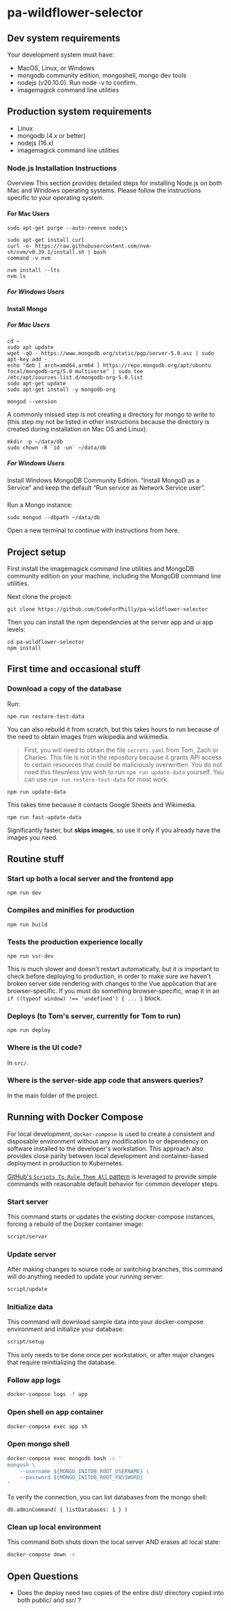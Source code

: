 # pa-wildflower-selector

## Dev system requirements

Your development system must have:
* MacOS, Linux, or Windows
* mongodb community edition, mongoshell, mongo dev tools
* nodejs (v20.10.0). Run node -v to confirm.
* imagemagick command line utilities

## Production system requirements

* Linux
* mongodb (4.x or better)
* nodejs (16.x)
* imagemagick command line utilities


### Node.js Installation Instructions
Overview
This section provides detailed steps for installing Node.js on both Mac and Windows operating systems. Please follow the instructions specific to your operating system.

#### For Mac Users

```
sudo apt-get purge --auto-remove nodejs

sudo apt-get install curl
curl -o- https://raw.githubusercontent.com/nvm-sh/nvm/v0.39.1/install.sh | bash
command -v nvm

nvm install --lts
nvm ls
```

##### For Windows Users


#### Install Mongo


##### For Mac Users

```
cd ~
sudo apt update
wget -qO - https://www.mongodb.org/static/pgp/server-5.0.asc | sudo apt-key add -
echo "deb [ arch=amd64,arm64 ] https://repo.mongodb.org/apt/ubuntu focal/mongodb-org/5.0 multiverse" | sudo tee /etc/apt/sources.list.d/mongodb-org-5.0.list
sudo apt-get update
sudo apt-get install -y mongodb-org

mongod --version
```

A commonly missed step is not creating a directory for mongo to write to (this step my not be listed in other instructions because the directory is created during installation on Mac OS and Linux).

```
mkdir -p ~/data/db
sudo chown -R `id -un` ~/data/db
```

##### For Windows Users
Install Windows MongoDB Community Edition. “Install MongoD as a Service” and keep the default “Run service as Network Service user”.

###


Run a Mongo instance:

```
sudo mongod --dbpath ~/data/db
```

Open a new terminal to continue with instructions from here.

## Project setup

First install the imagemagick command line utilities and MongoDB community edition on your machine, including the MongoDB command line utilities.

Next clone the project:

```
git clone https://github.com/CodeForPhilly/pa-wildflower-selector
```

Then you can install the npm dependencies at the server app and ui app levels:

```
cd pa-wildflower-selector
npm install
```

## First time and occasional stuff

### Download a copy of the database

Run:

```
npm run restore-test-data
```

You can also rebuild it from scratch, but this takes hours to run because of the need to obtain images from wikipedia and wikimedia.

> First, you will need to obtain the file `secrets.yaml` from Tom, Zach or Charles. This file is not in the repository because it grants API access to certain resources that could be maliciously overwritten. You do not need this fileunless you wish to run `npm run update-data` yourself. You can use `npm run restore-test-data` for most work.

```
npm run update-data
```

This takes time because it contacts Google Sheets and Wikimedia.

```
npm run fast-update-data
```

Significantly faster, but **skips images**, so use it only if you already have the images you need.

## Routine stuff

### Start up both a local server and the frontend app
```
npm run dev
```

### Compiles and minifies for production
```
npm run build
```

### Tests the production experience locally
```
npm run ssr-dev
```

This is much slower and doesn't restart automatically, but it is important to check before deploying to production, in order to make sure we haven't broken server side rendering with changes to the Vue application that are browser-specific. If you must do something browser-specific, wrap it in an `if ((typeof window) !== 'undefined') { ... }` block.

### Deploys (to Tom's server, currently for Tom to run)
```
npm run deploy
```

### Where is the UI code?

In `src/`.

### Where is the server-side app code that answers queries?

In the main folder of the project.

## Running with Docker Compose

For local development, `docker-compose` is used to create a consistent and disposable environment without any modification to or dependency on software installed to the developer's workstation. This approach also provides close parity between local development and container-based deployment in production to Kubernetes.

[GitHub's  `Scripts To Rule Them All` pattern](https://github.com/github/scripts-to-rule-them-all) is leveraged to provide simple commands with reasonable default behavior for common developer steps.

### Start server

This command starts or updates the existing docker-compose instances, forcing a rebuild of the Docker container image:

```bash
script/server
```

### Update server

After making changes to source code or switching branches, this command will do anything needed to update your running server:

```bash
script/update
```

### Initialize data

This command will download sample data into your docker-compose environment and initialize your database:

```bash
script/setup
```

This only needs to be done once per workstation, or after major changes that require reinitializing the database.

### Follow app logs

```bash
docker-compose logs -f app
```

### Open shell on app container

```bash
docker-compose exec app sh
```

### Open mongo shell

```bash
docker-compose exec mongodb bash -c '
mongosh \
    --username ${MONGO_INITDB_ROOT_USERNAME} \
    --password ${MONGO_INITDB_ROOT_PASSWORD}
'
```

To verify the connection, you can list databases from the mongo shell:

```mongosh
db.adminCommand( { listDatabases: 1 } )
```

### Clean up local environment

This command both shuts down the local server AND erases all local state:

```bash
docker-compose down -v
```

## Open Questions

- Does the deploy need two copies of the entire dist/ directory copied into both public/ and ssr/ ?


